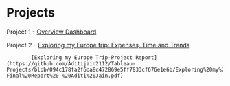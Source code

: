 # Projects
Project 1 - [Overview Dashboard](https://public.tableau.com/app/profile/aditi.jain1423/viz/OverviewDashboard_17259952716290/Dashboard1?publish=yes)



Project 2 - [Exploring my Europe trip: Expenses, Time and Trends](https://public.tableau.com/app/profile/aditi.jain1423/viz/Travelpreferences/Dashboard1?publish=yes)


            [Exploring my Europe Trip-Project Report](https://github.com/Aditijain2112/Tableau-Projects/blob/094c178fa2f6da8c472869e5ff7833cf676e1e6b/Exploring%20my%20Europe%20Trip-Final%20Report%20-%20Aditi%20Jain.pdf)
